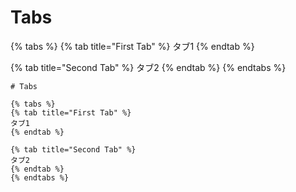# Tabs

{% tabs %}
{% tab title="First Tab" %}
タブ1
{% endtab %}

{% tab title="Second Tab" %}
タブ2
{% endtab %}
{% endtabs %}

```
# Tabs

{% tabs %}
{% tab title="First Tab" %}
タブ1
{% endtab %}

{% tab title="Second Tab" %}
タブ2
{% endtab %}
{% endtabs %}
```

